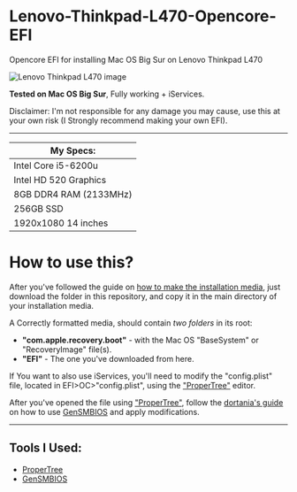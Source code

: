 # Lenovo-Thinkpad-L470-Opencore-EFI
Opencore EFI for installing Mac OS Big Sur on Lenovo Thinkpad L470



<img src="https://m.media-amazon.com/images/I/51TwKqhakhS.jpg" alt="Lenovo Thinkpad L470 image"/>

**Tested on Mac OS Big Sur**, Fully working + iServices.

Disclaimer: I'm not responsible for any damage you may cause, use this at your own risk (I Strongly recommend making your own EFI).

---

| My Specs:                                      |
|---------------------------------------------|
| Intel Core i5-6200u                         | 
| Intel HD 520 Graphics                       |
| 8GB DDR4 RAM (2133MHz)                      |
| 256GB SSD                                   |
| 1920x1080 14 inches                         |

# How to use this?

After you've followed the guide on [how to make the installation media](https://dortania.github.io/OpenCore-Install-Guide/installer-guide/), just download the folder in this repository, and copy it in the main directory of your installation media.

A Correctly formatted media, should contain *two folders* in its root:
- **"com.apple.recovery.boot"** - with the Mac OS "BaseSystem" or "RecoveryImage" file(s).
- **"EFI"** - The one you've downloaded from here.

If You want to also use iServices, you'll need to modify the "config.plist" file, located in EFI>OC>"config.plist", using the ["ProperTree"](https://github.com/corpnewt/ProperTree) editor.

After you've opened the file using ["ProperTree"](https://github.com/corpnewt/ProperTree), follow the  [dortania's guide](https://dortania.github.io/OpenCore-Install-Guide/config-laptop.plist/ivy-bridge.html#platforminfo) on how to use [GenSMBIOS](https://github.com/corpnewt/GenSMBIOS) and apply modifications.
___




## Tools I Used:
- [ProperTree](https://github.com/corpnewt/ProperTree)
- [GenSMBIOS](https://github.com/corpnewt/GenSMBIOS)
